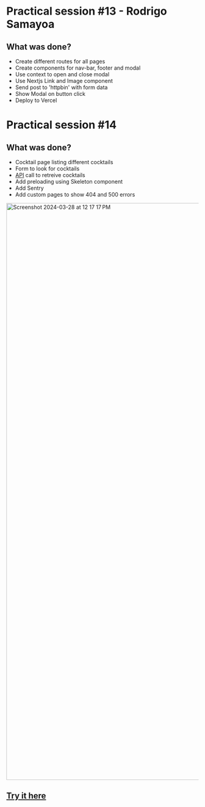 # Practical session #13 - Rodrigo Samayoa

## What was done?

- Create different routes for all pages
- Create components for nav-bar, footer and modal
- Use context to open and close modal
- Use Nextjs Link and Image component
- Send post to 'httpbin' with form data
- Show Modal on button click
- Deploy to Vercel

# Practical session #14

## What was done?

- Cocktail page listing different cocktails
- Form to look for cocktails
- [API](https://www.thecocktaildb.com/api.php) call to retreive cocktails
- Add preloading using Skeleton component
- Add Sentry
- Add custom pages to show 404 and 500 errors

<img width="1512" alt="Screenshot 2024-03-28 at 12 17 17 PM" src="https://github.com/totisama/second-assignment/assets/32148906/c480c787-84b6-4afb-beed-55e9efad5a48">


## [Try it here](https://second-assignment-rho.vercel.app)
